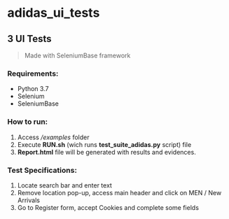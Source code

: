 # adidas_ui_tests

## 3 UI Tests

> Made with SeleniumBase framework

### Requirements:
- Python 3.7
- Selenium
- SeleniumBase


### How to run:
1. Access */examples* folder
2. Execute **RUN.sh** (wich runs **test_suite_adidas.py** script) file
3. **Report.html** file will be generated with results and evidences.


### Test Specifications: 
1) Locate search bar and enter text
2) Remove location pop-up, access main header and click on MEN / New Arrivals
3) Go to Register form, accept Cookies and complete some fields
